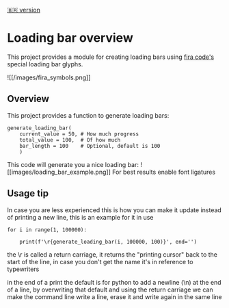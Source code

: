 [🇧🇷 version](langs/PT-BR.MD)
# Loading bar overview

This project provides a module for creating loading bars using [fira code's](https://github.com/tonsky/FiraCode) special loading bar glyphs.

![[/images/fira_symbols.png]]


## Overview

This project provides a function to generate loading bars:

```
generate_loading_bar(
    current_value = 50, # How much progress
    total_value = 100,  # Of how much
    bar_length = 100    # Optional, default is 100
    )
```

This code will generate you a nice loading bar:
![[images/loading_bar_example.png]]
For best results enable font ligatures

## Usage tip

In case you are less experienced this is how you can make it update instead of printing a new line, this is an example for it in use
```
for i in range(1, 100000):

    print(f'\r{generate_loading_bar(i, 100000, 100)}', end='')

```
the \r is called a return carriage, it returns the "printing cursor" back to the start of the line, in case you don't get the name it's in reference to typewriters

in the end of a print the default is for python to add a newline (\n) at the end of a line, by overwriting that default and using the return carriage we can make the command line write a line, erase it and write again in the same line